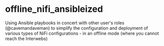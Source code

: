 # offline_nifi_ansibleized
Using Ansible playbooks in concert with other user's roles (@cavemandaveman) to simplify the configuration and deployment of various types of NiFi configurations - in an offline mode (where you cannot reach the Interwebs)
